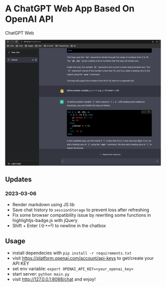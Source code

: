 # A ChatGPT Web App Based On OpenAI API
ChatGPT Web


![chat-screenshot](images/gpt-web-screenshot.png)

## Updates
### 2023-03-06

* Render markdown using JS lib
* Save chat history to `sessionStorage` to prevent loss after refreshing
* Fix some browser compatibility issue by rewriting some functions in highlightjs-badge.js with jQuery
* Shift + Enter (⇧+⏎) to newline in the chatbox

## Usage

* install dependecies with `pip install -r requirements.txt`
* visit https://platform.openai.com/account/api-keys to get/create your API KEY
* set env variable: `export OPENAI_API_KEY=<your_openai_key>`
* start server: `python main.py`
* visit http://127.0.0.1:8088/chat and enjoy!